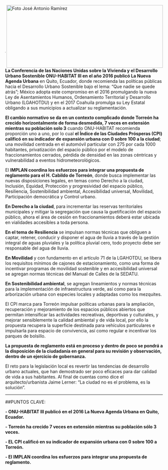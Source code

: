 <p>
   <a title="ir a Otras Publicaciones" href="http://www.trcimplan.gob.mx/autores/jose-antonio-ramirez-reyes.html"><img class="img-responsive contenido-imagen" src="../imagenes/128/arq-jose-antonio-ramirez-reyes-top2.png" align="right" alt="Foto José Antonio Ramírez" width="500" height="200"></a>

</p>

</br></br></br></br></br></br></br></br>

---

**La Conferencia de las Naciones Unidas sobre la Vivienda y el Desarrollo Urbano Sostenible ONU-HABITAT III en el año 2016 publicó La Nueva Agenda Urbana** en
Quito, Ecuador, donde recomienda las políticas públicas hacia el Desarrollo Urbano Sostenible bajo el lema: “Que nadie se quede atrás”; México adopta este compromiso
en el 2016 promulgando la nueva Ley de Asentamientos Humanos, Ordenamiento Territorial y Desarrollo Urbano (LGAHOTDU) y en el 2017 Coahuila promulga su Ley Estatal obligando a sus municipios a actualizar su reglamentación.

**El cambio normativo se da en un contexto complicado donde Torreón ha crecido horizontalmente de forma desmedida, 7 veces en extensión mientras su población solo 3** cuando ONU-HABITAT recomienda proporción uno a uno, por lo cual **el Índice de las Ciudades Prósperas (CPI) calificó en su indicador de expansión urbana con 0 sobre 100 a la ciudad**; una movilidad centrada en el automóvil particular con 275 por cada 1000 habitantes, privatización del espacio público por el modelo de fraccionamientos cerrados, pérdida de densidad en las zonas céntricas y vulnerabilidad a eventos hidrometeorológicos.

El **IMPLAN coordina los esfuerzos para integrar una propuesta de reglamento para el H. Cabildo de Torreón**, donde busca implementar las nuevas disposiciones legales, en temas como Derecho a la ciudad, Inclusión, Equidad, Protección y progresividad del espacio público, Resiliencia, Sostenibilidad ambiental, Accesibilidad universal, Movilidad, Participación democrática y Control urbano.

**En Derecho a la ciudad**, para incrementar las reservas territoriales municipales y mitigar la segregación que causa la guetificación del espacio público, ahora el área de cesión en fraccionamientos deberá estar ubicada en vialidades accesibles a toda persona.

**En el tema de Resiliencia** se impulsan normas técnicas que obliguen a captar, retener, conducir y disponer el agua de lluvia a través de la gestión integral de aguas pluviales y la política pluvial cero, todo proyecto debe ser responsable del agua de lluvia.

**En Movilidad** y con fundamento en el artículo 71 de la LGAHOTDU, se libera los requisitos mínimos de cajones de estacionamiento, como una forma de incentivar programas de movilidad sostenible y en accesibilidad universal se agregan normas técnicas del Manual de Calles de la SEDATU.

**En Sostenibilidad ambiental**, se agregan lineamientos y normas técnicas para la implementación de infraestructura verde, así como para la arborización urbana con especies locales y adaptadas como los mezquites.

El CPI marca para Torreón impulsar políticas urbanas para la ampliación, recuperación y mejoramiento de los espacios públicos abiertos que permitan intensificar las actividades recreativas, deportivas y culturales, y mejorar sensiblemente la calidad ambiental y de vida local, por ello la propuesta recupera la superficie destinada para vehículos particulares e impulsarla para espacio de convivencia, así como regular e incentivar los parques de bolsillo.

**La propuesta de reglamento está en proceso y dentro de poco se pondrá a la disposición de la ciudadanía en general para su revisión y observación, dentro de un ejercicio de gobernanza.**

El reto para la legislación local es revertir las tendencias de desarrollo urbano actuales, que han demostrado ser poco eficaces para dar calidad de vida a sus habitantes. Al final de cuentas como dice el arquitecto/urbanista Jaime Lerner: “La ciudad no es el problema, es la solución”.

---

##PUNTOS CLAVE:

**- ONU-HABITAT III publicó en el 2016 La Nueva Agenda Urbana en Quito, Ecuador.**

**- Torreón ha crecido 7 veces en extensión mientras su población sólo 3 veces.**

**- EL CPI calificó en su indicador de expansión urbana con 0 sobre 100 a Torreón.**

**- El IMPLAN coordina los esfuerzos para integrar una propuesta de reglamento.**
